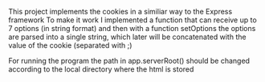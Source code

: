 This project implements the cookies in a similiar way to the Express framework 
To make it work I implemented a function that can receive up to 7 options (in string format) and then with a function setOptions
the options are parsed into a single string, which later will be concatenated with the value of the cookie (separated with ;)

For running the program the path in app.serverRoot() should be changed according to the local directory where the html is stored
